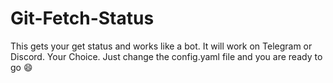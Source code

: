 # Git-Fetch-Status

This gets your get status and works like a bot. It will work on Telegram or Discord. Your Choice. Just change the config.yaml file and you are ready to go :smile:
